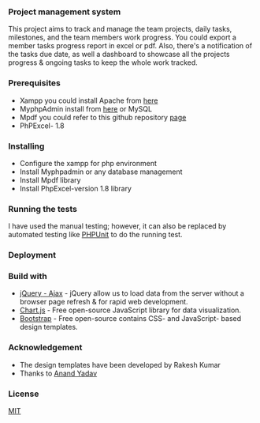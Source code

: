 ### Project management system
This project aims to track and manage the team projects, daily tasks, milestones, and the team members work progress. You could export a member tasks progress report in excel or pdf. Also, there's a notification of the tasks due date, as well a dashboard to showcase all the projects progress & ongoing tasks to keep the whole work tracked. 

### Prerequisites
- Xampp you could install Apache from [here](https://www.apachefriends.org/download.html)
- MyphpAdmin install from [here](https://www.phpmyadmin.net/downloads/) or MySQL 
- Mpdf you could refer to this github repository [page](https://github.com/mpdf/mpdf)
- PhPExcel- 1.8

### Installing
- Configure the xampp for php environment 
- Install Myphpadmin or any database management 
- Install Mpdf library 
- Install PhpExcel-version 1.8 library

### Running the tests

I have used the manual testing; however, it can also be replaced by automated testing like [PHPUnit](https://phpunit.de/) to do the running test. 

### Deployment



### Build with
- [jQuery - Ajax](https://api.jquery.com/jQuery.ajax/) - jQuery allow us to load data from the server without a browser page refresh & for rapid web development.
- [Chart.js](https://www.chartjs.org/) - Free open-source JavaScript library for data visualization.
- [Bootstrap](https://getbootstrap.com/) - Free open-source contains CSS- and JavaScript- based design templates.


### Acknowledgement 
- The design templates have been developed by Rakesh Kumar 
- Thanks to [Anand Yadav](https://github.com/anandy075)

### License
[MIT](https://choosealicense.com/licenses/mit/)


